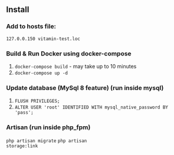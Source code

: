 ## Install
### Add to hosts file:
<code>127.0.0.150 vitamin-test.loc</code>

### Build & Run Docker using docker-compose
1. <code>docker-compose build</code> - may take up to 10 minutes
2. <code>docker-compose up -d</code>

### Update database (MySql 8 feature) (run inside mysql)
1. <code>FLUSH PRIVILEGES;</code>
2. <code>ALTER USER 'root' IDENTIFIED WITH mysql_native_password BY 'pass';</code>


### Artisan (run inside php_fpm)
<code>php artisan migrate</code>
<code>php artisan storage:link</code>

